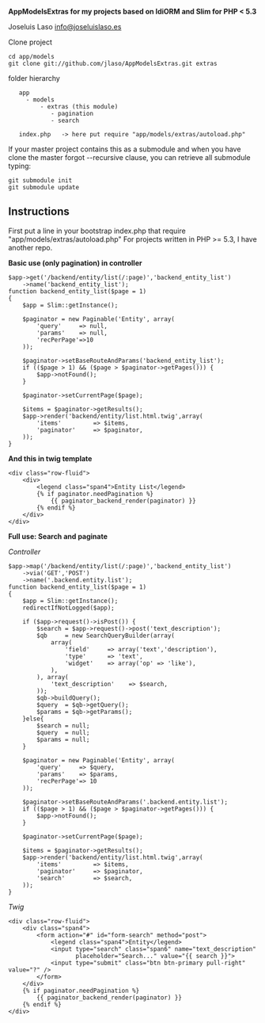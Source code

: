 **AppModelsExtras for my projects based on IdiORM and Slim for PHP < 5.3**

Joseluis Laso <info@joseluislaso.es>

Clone project
```
cd app/models
git clone git://github.com/jlaso/AppModelsExtras.git extras

```
folder hierarchy
```
   app
     - models
         - extras (this module)
            - pagination
            - search

   index.php   -> here put require "app/models/extras/autoload.php"

```

If your master project contains this as a submodule and when you have clone the master forgot
--recursive clause, you can retrieve all submodule typing:
```
git submodule init
git submodule update
```

## Instructions

First put a line in your bootstrap index.php that require "app/models/extras/autoload.php"
For projects written in PHP >= 5.3, I have another repo.


**Basic use (only pagination) in controller**

```
$app->get('/backend/entity/list(/:page)','backend_entity_list')
    ->name('backend_entity_list');
function backend_entity_list($page = 1)
{
    $app = Slim::getInstance();

    $paginator = new Paginable('Entity', array(
        'query'     => null,
        'params'    => null,
        'recPerPage'=>10
    ));

    $paginator->setBaseRouteAndParams('backend_entity_list');
    if (($page > 1) && ($page > $paginator->getPages())) {
        $app->notFound();
    }

    $paginator->setCurrentPage($page);

    $items = $paginator->getResults();
    $app->render('backend/entity/list.html.twig',array(
        'items'         => $items,
        'paginator'     => $paginator,
    ));
}
```

**And this in twig template**

```
<div class="row-fluid">
    <div>
        <legend class="span4">Entity List</legend>
        {% if paginator.needPagination %}
            {{ paginator_backend_render(paginator) }}
        {% endif %}
    </div>
</div>

```

**Full use: Search and paginate**

*Controller*

```
$app->map('/backend/entity/list(/:page)','backend_entity_list')
    ->via('GET','POST')
    ->name('.backend.entity.list');
function backend_entity_list($page = 1)
{
    $app = Slim::getInstance();
    redirectIfNotLogged($app);

    if ($app->request()->isPost()) {
        $search = $app->request()->post('text_description');
        $qb     = new SearchQueryBuilder(array(
            array(
                'field'     => array('text','description'),
                'type'      => 'text',
                'widget'    => array('op' => 'like'),
            ),
        ), array(
            'text_description'    => $search,
        ));
        $qb->buildQuery();
        $query  = $qb->getQuery();
        $params = $qb->getParams();
    }else{
        $search = null;
        $query  = null;
        $params = null;
    }

    $paginator = new Paginable('Entity', array(
        'query'     => $query,
        'params'    => $params,
        'recPerPage'=> 10
    ));

    $paginator->setBaseRouteAndParams('.backend.entity.list');
    if (($page > 1) && ($page > $paginator->getPages())) {
        $app->notFound();
    }

    $paginator->setCurrentPage($page);

    $items = $paginator->getResults();
    $app->render('backend/entity/list.html.twig',array(
        'items'         => $items,
        'paginator'     => $paginator,
        'search'        => $search,
    ));
}

```

*Twig*

```
<div class="row-fluid">
    <div class="span4">
        <form action="#" id="form-search" method="post">
            <legend class="span4">Entity</legend>
            <input type="search" class="span6" name="text_description"
                   placeholder="Search..." value="{{ search }}">
            <input type="submit" class="btn btn-primary pull-right" value="?" />
        </form>
    </div>
    {% if paginator.needPagination %}
        {{ paginator_backend_render(paginator) }}
    {% endif %}
</div>
```


